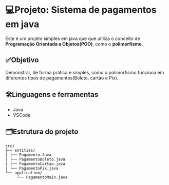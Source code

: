 # 💻Projeto: Sistema de pagamentos em java
Este é um projeto simples em java que que utiliza o conceito de **Programação Orientada a Objetos(POO)**, como o **polimorfismo**.

## ✅Objetivo
Demonstrar, de forma prática e simples, como o polimorfismo funciona em diferentes tipos de pagamentos(Boleto, cartão e Pix).

## 🛠️Linguagens e ferramentas
- Java
- VSCode
  
## 🗂️Estrutura do projeto
```
src/
├── entities/
| ├── Pagamento.Java
| ├── PagamentoBoleto.java
| ├── PagamentoCartao.java
| └── PagamentoPix.java
└── application/
     └── PagamentoMain.java
```
